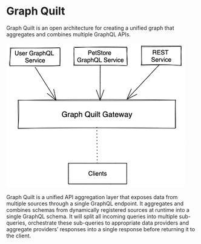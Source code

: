 # Graph Quilt 

Graph Quilt is an open architecture for creating a unified graph that aggregates and combines multiple 
GraphQL APIs.

![Graph Quilt Architecture](../images/arch/basic.png)


Graph Quilt is a unified API aggregation layer that exposes data from multiple sources through a single
GraphQL endpoint. It aggregates and combines schemas from dynamically registered sources at runtime 
into a single GraphQL schema. It will split all incoming queries into multiple sub-queries, 
orchestrate these sub-queries to appropriate data providers and aggregate providers’ responses into a 
single response before returning it to the client.




